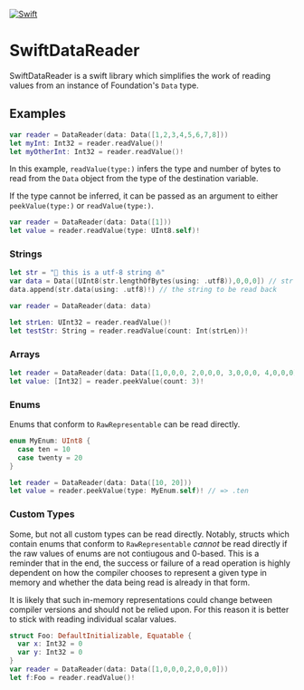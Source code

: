 [![Swift](https://github.com/Periodic-Apps/swift-data-reader/actions/workflows/swift.yml/badge.svg)](https://github.com/Periodic-Apps/swift-data-reader/actions/workflows/swift.yml)

# SwiftDataReader

SwiftDataReader is a swift library which simplifies the work of reading values 
from an instance of Foundation's `Data` type. 

## Examples

```swift
var reader = DataReader(data: Data([1,2,3,4,5,6,7,8]))
let myInt: Int32 = reader.readValue()!
let myOtherInt: Int32 = reader.readValue()!
```

In this example, `readValue(type:)` infers the type and number of bytes
to read from the `Data` object from the type of the destination
variable.

If the type cannot be inferred, it can be passed as an argument
to either `peekValue(type:)` or `readValue(type:)`.

```swift
var reader = DataReader(data: Data([1]))
let value = reader.readValue(type: UInt8.self)!
```

### Strings

```swift
let str = "🤞 this is a utf-8 string ⛵️"
var data = Data([UInt8(str.lengthOfBytes(using: .utf8)),0,0,0]) // str count
data.append(str.data(using: .utf8)!) // the string to be read back

var reader = DataReader(data: data)

let strLen: UInt32 = reader.readValue()!
let testStr: String = reader.readValue(count: Int(strLen))!
```

### Arrays

```swift
let reader = DataReader(data: Data([1,0,0,0, 2,0,0,0, 3,0,0,0, 4,0,0,0]))
let value: [Int32] = reader.peekValue(count: 3)!
```

### Enums

Enums that conform to `RawRepresentable` can be read directly.

```swift
enum MyEnum: UInt8 {
  case ten = 10
  case twenty = 20
}

let reader = DataReader(data: Data([10, 20]))
let value = reader.peekValue(type: MyEnum.self)! // => .ten
```


### Custom Types

Some, but not all custom types can be read directly. Notably, structs 
which contain enums that conform to `RawRepresentable` *cannot*
be read directly if the raw values of enums are not contiugous and 0-based. 
This is a reminder that in the end, the success or failure of a read operation
is highly dependent on how the compiler chooses to represent a given type
in memory and whether the data being read is already in that form.

It is likely that such in-memory representations could change between
compiler versions and should not be relied upon. For this reason it 
is better to stick with reading individual scalar values.  
 
```swift
struct Foo: DefaultInitializable, Equatable {
  var x: Int32 = 0
  var y: Int32 = 0
}
var reader = DataReader(data: Data([1,0,0,0,2,0,0,0]))
let f:Foo = reader.readValue()!
```
